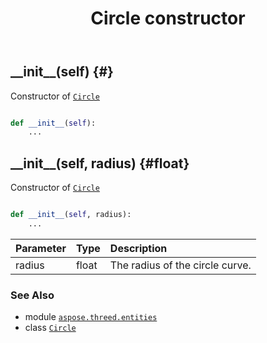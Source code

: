 ﻿---
title: Circle constructor
second_title: Aspose.3D for Python via .NET API References
description: 
type: docs
weight: 10
url: /python-net/aspose.threed.entities/circle/__init__/
is_root: false
---

## \_\_init\_\_(self) {#}

Constructor of [`Circle`](/3d/python-net/aspose.threed.entities/circle)



```python

def __init__(self):
    ...
```




## \_\_init\_\_(self, radius) {#float}

Constructor of [`Circle`](/3d/python-net/aspose.threed.entities/circle)



```python

def __init__(self, radius):
    ...
```


| Parameter | Type | Description |
| :- | :- | :- |
| radius | float | The radius of the circle curve. |



### See Also
* module [`aspose.threed.entities`](../../)
* class [`Circle`](/3d/python-net/aspose.threed.entities/circle)
